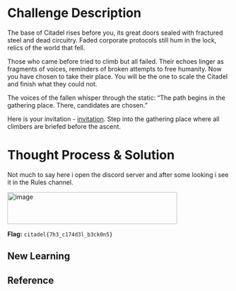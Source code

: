 # Challenge Description
The base of Citadel rises before you, its great doors sealed with fractured steel and dead circuitry. Faded corporate protocols still hum in the lock, relics of the world that fell.

Those who came before tried to climb but all failed. Their echoes linger as fragments of voices, reminders of broken attempts to free humanity. Now you have chosen to take their place. You will be the one to scale the Citadel and finish what they could not.

The voices of the fallen whisper through the static: “The path begins in the gathering place. There, candidates are chosen.”

Here is your invitation - [invitation](https://discord.gg/FfBw8VzfRR). Step into the gathering place where all climbers are briefed before the ascent.
# Thought Process & Solution
Not much to say here i open the discord server and after some looking i see it in the Rules channel.

<img width="384" height="72" alt="image" src="https://github.com/user-attachments/assets/d465dc71-68f7-4f02-afb3-889b4146d9b1" />


**Flag:** `citadel{7h3_c174d3l_b3ck0n5}`
## New Learning
## Reference
